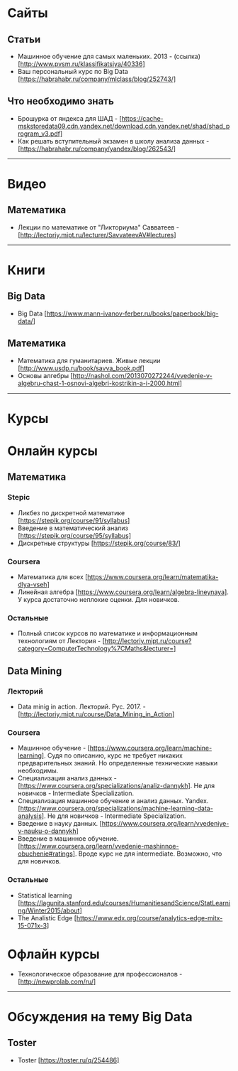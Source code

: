 # Сайты
## Статьи
* Машинное обучение для самых маленьких. 2013 - (ссылка)[http://www.pvsm.ru/klassifikatsiya/40336]
* Ваш персональный курс по Big Data [https://habrahabr.ru/company/mlclass/blog/252743/]

## Что необходимо знать
* Брошурка от яндекса для ШАД - [https://cache-mskstoredata09.cdn.yandex.net/download.cdn.yandex.net/shad/shad_program_v3.pdf]
* Как решать вступительный экзамен в школу анализа данных - [https://habrahabr.ru/company/yandex/blog/262543/]

---

# Видео
## Математика 
* Лекции по математике от "Ликториума" Савватеев - [http://lectoriy.mipt.ru/lecturer/SavvateevAV#lectures]

---

# Книги
## Big Data 
* Big Data [https://www.mann-ivanov-ferber.ru/books/paperbook/big-data/]

## Математика
* Математика для гуманитариев. Живые лекции [http://www.usdp.ru/book/savva_book.pdf]
* Основы алгебры [http://nashol.com/2013070272244/vvedenie-v-algebru-chast-1-osnovi-algebri-kostrikin-a-i-2000.html]

---

# Курсы
# Онлайн курсы
## Математика
### Stepic
* Ликбез по дискретной математике [https://stepik.org/course/91/syllabus]
* Введение в математический анализ [https://stepik.org/course/95/syllabus]
* Дискретные структуры [https://stepik.org/course/83/]

### Coursera
* Математика для всех [https://www.coursera.org/learn/matematika-dlya-vseh]
* Линейная алгебра [https://www.coursera.org/learn/algebra-lineynaya]. У курса достаточно неплохие оценки. Для новичков.

### Остальные
* Полный список курсов по математике и информационным технологиям от Лектория - [http://lectoriy.mipt.ru/course?category=ComputerTechnology%7CMaths&lecturer=]

## Data Mining
### Лекторий
* Data minig in action. Лекторий. Рус. 2017. - [http://lectoriy.mipt.ru/course/Data_Mining_in_Action]

### Coursera
* Машинное обучение - [https://www.coursera.org/learn/machine-learning]. Судя по описанию, курс не требует никаких предварительных знаний. Но определенные технические навыки необходимы.
* Специализация анализ данных - [https://www.coursera.org/specializations/analiz-dannykh]. Не для новичков - Intermediate Specialization.
* Специализация машинное обучение и анализ данных. Yandex. [https://www.coursera.org/specializations/machine-learning-data-analysis]. Не для новичков - Intermediate Specialization.
* Введение в науку данных. [https://www.coursera.org/learn/vvedeniye-v-nauku-o-dannykh]
* Введение в машинное обучение. [https://www.coursera.org/learn/vvedenie-mashinnoe-obuchenie#ratings]. Вроде курс не для intermediate. Возможно, что для новичков.

### Остальные
* Statistical learning [https://lagunita.stanford.edu/courses/HumanitiesandScience/StatLearning/Winter2015/about]
* The Analistic Edge [https://www.edx.org/course/analytics-edge-mitx-15-071x-3]

# Офлайн курсы
* Технологическое образование для профессионалов - [http://newprolab.com/ru/]

---

# Обсуждения на тему Big Data
## Toster
* Toster [https://toster.ru/q/254486]
